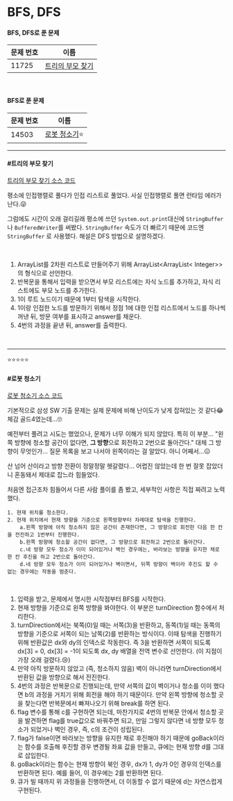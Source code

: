 # BFS, DFS

#### BFS, DFS로 푼 문제

| 문제 번호 | 이름                                  |
| --------- | ------------------------------------- |
| 11725     | [트리의 부모 찾기](#트리의-부모-찾기) |

<br>

#### BFS로 푼 문제

| 문제 번호 | 이름                         |
| --------- | ---------------------------- |
| 14503     | [로봇 청소기](#로봇-청소기)⭐ |



<hr>

#### #트리의 부모 찾기

[트리의 부모 찾기 소스 코드](https://github.com/hjyeon-n/Algorithm_study/tree/master/BOJ/2020.10/Solution_11725)

평소에 인접행렬로 풀다가 인접 리스트로 풀었다. 사실 인접행렬로 풀면 런타임 에러가 난다.😜

그럼에도 시간이 오래 걸리길래 평소에 쓰던 `System.out.print`대신에 `StringBuffer`나 `BufferedWriter`를 써봤다. `StringBuffer` 속도가 더 빠르기 때문에 코드엔 `StringBuffer` 로 사용했다. 해설은 DFS 방법으로 설명하겠다.

<br>

1. ArrayList를 2차원 리스트로 만들어주기 위해 ArrayList<ArrayList< Integer>>의 형식으로 선언한다.
2. 반복문을 통해서 입력을 받으면서 부모 리스트에는 자식 노드를 추가하고, 자식 리스트에도 부모 노드를 추가한다.
3. 1이 루트 노드이기 때문에 1부터 탐색을 시작한다.
4. 1이랑 인접한 노드를 방문하기 위해서 정점 1에 대한 인접 리스트에서 노드를 하나씩 꺼낸 뒤, 방문 여부를 표시하고 answer를 채운다.
5. 4번의 과정을 끝낸 뒤, answer를 출력한다.

<br>

<hr>

⭐⭐⭐⭐⭐

#### #로봇 청소기

[로봇 청소기 소스 코드](https://github.com/hjyeon-n/Algorithm_study/blob/master/BOJ/2020.10/Solution_14503.java)

기본적으로 삼성 SW 기출 문제는 실제 문제에 비해 난이도가 낮게 잡혀있는 것 같다😂 체감 골드4였는데...🙄

예전부터 풀려고 시도는 했었으나, 문제가 너무 이해가 되지 않았다. 특히 이 부분... "왼쪽 방향에 청소할 공간이 없다면, **그 방향**으로 회전하고 2번으로 돌아간다." 대체 그 방향이 무엇인가... 질문 목록을 보고 나서야 왼쪽이라는 걸 알았다. 아니 어째서...😖

산 넘어 산이라고 방향 전환이 정말정말 헷갈렸다... 어렵진 않았는데 한 번 잘못 잡았더니 혼동돼서 제대로 잡느라 힘들었다.

처음엔 접근조차 힘들어서 다른 사람 풀이를 좀 봤고, 세부적인 사항은 직접 짜려고 노력했다.

```
1. 현재 위치를 청소한다.
2. 현재 위치에서 현재 방향을 기준으로 왼쪽방향부터 차례대로 탐색을 진행한다.
	a.왼쪽 방향에 아직 청소하지 않은 공간이 존재한다면, 그 방향으로 회전한 다음 한 칸을 전진하고 1번부터 진행한다.
	b.왼쪽 방향에 청소할 공간이 없다면, 그 방향으로 회전하고 2번으로 돌아간다.
	c.네 방향 모두 청소가 이미 되어있거나 벽인 경우에는, 바라보는 방향을 유지한 채로 한 칸 후진을 하고 2번으로 돌아간다.
	d.네 방향 모두 청소가 이미 되어있거나 벽이면서, 뒤쪽 방향이 벽이라 후진도 할 수 없는 경우에는 작동을 멈춘다.
```

<br>

1. 입력을 받고, 문제에서 명시한 시작점부터 BFS를 시작한다.
2. 현재 방향을 기준으로 왼쪽 방향을 봐야한다. 이 부분은 turnDirection 함수에서 처리한다.
3. turnDirection에서는 북쪽(0)일 때는 서쪽(3)을 반환하고, 동쪽(1)일 때는 동쪽의 방향을 기준으로 서쪽이 되는 남쪽(2)를 반환하는 방식이다. 이때 탐색을 진행하기 위해 반환값은 dx와 dy의 인덱스로 작동한다. 즉 3을 반환하면 서쪽이 되도록 dx[3] = 0, dx[3] = -1이 되도록 dx, dy 배열을 전역 변수로 선언한다. (이 지점이 가장 오래 걸렸다.😢)
4. 만약 아직 방문하지 않았고 (즉, 청소하지 않음) 벽이 아니라면 turnDirection에서 반환된 값을 방향으로 해서 전진한다.
5. 4번의 과정은 반복문으로 진행되는데, 만약 서쪽의 값이 벽이거나 청소를 이미 했다면 b의 과정을 거치기 위해 회전을 해야 하기 때문이다. 만약 왼쪽 방향에 청소할 곳을 찾는다면 반복문에서 빠져나오기 위해 break를 하면 된다.
6. flag 변수를 통해 c를 구현하면 되는데, 마찬가지로 4번의 반복문 안에서 청소할 곳을 발견하면 flag를 true값으로 바꿔주면 되고, 만일 그렇지 않다면 네 방향 모두 청소가 되었거나 벽인 경우, 즉,  c의 조건이 성립된다.
7. flag가 false이면 바라보는 방향을 유지한 채로 후진해야 하기 때문에 goBack이라는 함수를 호출해 후진할 경우 변경될 좌표 값을 만들고, 큐에는 현재 방향 d를 그대로 삽입한다.
8. goBack이라는 함수는 현재 방향이 북인 경우, dx가 1, dy가 0인 경우의 인덱스를 반환하면 된다. 예를 들어, 이 경우에는 2를 반환하면 된다.
9. 큐가 빌 때까지 위 과정들을 진행하면서, 더 이동할 수 없기 때문에 d는 자연스럽게 구현된다. 

